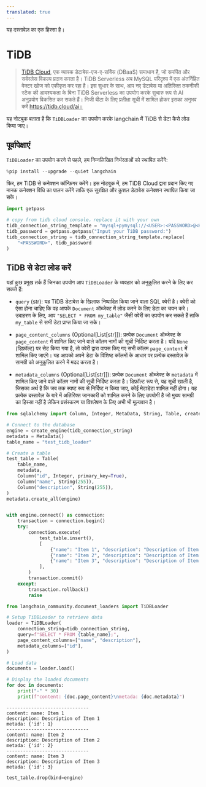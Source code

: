 ```yaml
---
translated: true
---
```


यह दस्तावेज़ का एक हिस्सा है।

# TiDB

> [TiDB Cloud](https://tidbcloud.com/), एक व्यापक डेटाबेस-एज-ए-सर्विस (DBaaS) समाधान है, जो समर्पित और सर्वरलेस विकल्प प्रदान करता है। TiDB Serverless अब MySQL परिदृश्य में एक अंतर्निहित वेक्टर खोज को एकीकृत कर रहा है। इस सुधार के साथ, आप नए डेटाबेस या अतिरिक्त तकनीकी स्टैक की आवश्यकता के बिना TiDB Serverless का उपयोग करके सुचारु रूप से AI अनुप्रयोग विकसित कर सकते हैं। निजी बीटा के लिए प्रतीक्षा सूची में शामिल होकर इसका अनुभव करें https://tidb.cloud/ai।

यह नोटबुक बताता है कि `TiDBLoader` का उपयोग करके langchain में TiDB से डेटा कैसे लोड किया जाए।

## पूर्वापेक्षाएं

`TiDBLoader` का उपयोग करने से पहले, हम निम्नलिखित निर्भरताओं को स्थापित करेंगे:

```python
%pip install --upgrade --quiet langchain
```

फिर, हम TiDB से कनेक्शन कॉन्फ़िगर करेंगे। इस नोटबुक में, हम TiDB Cloud द्वारा प्रदान किए गए मानक कनेक्शन विधि का पालन करेंगे ताकि एक सुरक्षित और कुशल डेटाबेस कनेक्शन स्थापित किया जा सके।

```python
import getpass

# copy from tidb cloud console，replace it with your own
tidb_connection_string_template = "mysql+pymysql://<USER>:<PASSWORD>@<HOST>:4000/<DB>?ssl_ca=/etc/ssl/cert.pem&ssl_verify_cert=true&ssl_verify_identity=true"
tidb_password = getpass.getpass("Input your TiDB password:")
tidb_connection_string = tidb_connection_string_template.replace(
    "<PASSWORD>", tidb_password
)
```

## TiDB से डेटा लोड करें

यहां कुछ प्रमुख तर्क हैं जिनका उपयोग आप `TiDBLoader` के व्यवहार को अनुकूलित करने के लिए कर सकते हैं:

- `query` (str): यह TiDB डेटाबेस के खिलाफ निष्पादित किया जाने वाला SQL क्वेरी है। क्वेरी को ऐसा होना चाहिए कि वह आपके `Document` ऑब्जेक्ट में लोड करने के लिए डेटा का चयन करे।
    उदाहरण के लिए, आप `"SELECT * FROM my_table"` जैसी क्वेरी का उपयोग कर सकते हैं ताकि `my_table` से सभी डेटा प्राप्त किया जा सके।

- `page_content_columns` (Optional[List[str]]): प्रत्येक `Document` ऑब्जेक्ट के `page_content` में शामिल किए जाने वाले कॉलम नामों की सूची निर्दिष्ट करता है।
    यदि `None` (डिफ़ॉल्ट) पर सेट किया गया है, तो क्वेरी द्वारा वापस किए गए सभी कॉलम `page_content` में शामिल किए जाएंगे। यह आपको अपने डेटा के विशिष्ट कॉलमों के आधार पर प्रत्येक दस्तावेज़ के सामग्री को अनुकूलित करने में मदद करता है।

- `metadata_columns` (Optional[List[str]]): प्रत्येक `Document` ऑब्जेक्ट के `metadata` में शामिल किए जाने वाले कॉलम नामों की सूची निर्दिष्ट करता है।
    डिफ़ॉल्ट रूप से, यह सूची खाली है, जिसका अर्थ है कि जब तक स्पष्ट रूप से निर्दिष्ट न किया जाए, कोई मेटाडेटा शामिल नहीं होगा। यह प्रत्येक दस्तावेज़ के बारे में अतिरिक्त जानकारी को शामिल करने के लिए उपयोगी है जो मुख्य सामग्री का हिस्सा नहीं है लेकिन प्रसंस्करण या विश्लेषण के लिए अभी भी मूल्यवान है।

```python
from sqlalchemy import Column, Integer, MetaData, String, Table, create_engine

# Connect to the database
engine = create_engine(tidb_connection_string)
metadata = MetaData()
table_name = "test_tidb_loader"

# Create a table
test_table = Table(
    table_name,
    metadata,
    Column("id", Integer, primary_key=True),
    Column("name", String(255)),
    Column("description", String(255)),
)
metadata.create_all(engine)


with engine.connect() as connection:
    transaction = connection.begin()
    try:
        connection.execute(
            test_table.insert(),
            [
                {"name": "Item 1", "description": "Description of Item 1"},
                {"name": "Item 2", "description": "Description of Item 2"},
                {"name": "Item 3", "description": "Description of Item 3"},
            ],
        )
        transaction.commit()
    except:
        transaction.rollback()
        raise
```

```python
from langchain_community.document_loaders import TiDBLoader

# Setup TiDBLoader to retrieve data
loader = TiDBLoader(
    connection_string=tidb_connection_string,
    query=f"SELECT * FROM {table_name};",
    page_content_columns=["name", "description"],
    metadata_columns=["id"],
)

# Load data
documents = loader.load()

# Display the loaded documents
for doc in documents:
    print("-" * 30)
    print(f"content: {doc.page_content}\nmetada: {doc.metadata}")
```

```output
------------------------------
content: name: Item 1
description: Description of Item 1
metada: {'id': 1}
------------------------------
content: name: Item 2
description: Description of Item 2
metada: {'id': 2}
------------------------------
content: name: Item 3
description: Description of Item 3
metada: {'id': 3}
```

```python
test_table.drop(bind=engine)
```
